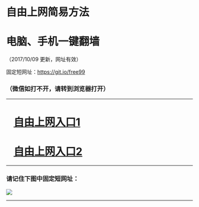 ﻿# 自由上网简易方法

# 电脑、手机一键翻墙

（2017/10/09 更新，网址有效）

固定短网址：https://git.io/free99

### （微信如打不开，请转到浏览器打开）


***





# &nbsp;&nbsp; <a href="http://ft1038131894.fwq-tz-1001.info/fwqtz01.html?t=10090011418 " target="_blank">自由上网入口1</a>
# &nbsp;&nbsp; <a href="http://ft158028844.fwq-tz-1002.info/fwqtz02.html?t=100900121471 " target="_blank">自由上网入口2</a>
***

### 请记住下图中固定短网址：

<img src="https://s3-us-west-2.amazonaws.com/fwq-1001/yjfq-20170905okok.png" /> 


***

